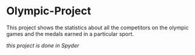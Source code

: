 # Olympic-Project
This project shows the statistics about all the competitors on the olympic games and the medals earned in a particular sport.

*this project is done in Spyder*
